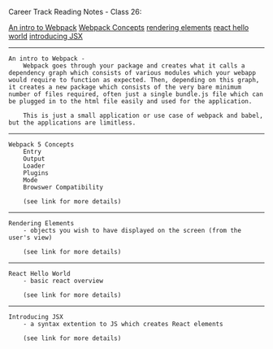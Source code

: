 Career Track Reading Notes - Class 26:


<a href="https://www.freecodecamp.org/news/an-intro-to-webpack-what-it-is-and-how-to-use-it-8304ecdc3c60/">An intro to Webpack</a>
<a href="https://webpack.js.org/concepts/">Webpack Concepts</a>
<a href="https://facebook.github.io/react/docs/rendering-elements.html">rendering elements</a>
<a href="https://facebook.github.io/react/docs/hello-world.html">react hello world</a>
<a href="https://facebook.github.io/react/docs/introducing-jsx.html">introducing JSX</a>

---
    An intro to Webpack - 
        Webpack goes through your package and creates what it calls a dependency graph which consists of various modules which your webapp would require to function as expected. Then, depending on this graph, it creates a new package which consists of the very bare minimum number of files required, often just a single bundle.js file which can be plugged in to the html file easily and used for the application.

        This is just a small application or use case of webpack and babel, but the applications are limitless.

---
    Webpack 5 Concepts
        Entry
        Output
        Loader
        Plugins
        Mode
        Browswer Compatibility

        (see link for more details)

---
    Rendering Elements
        - objects you wish to have displayed on the screen (from the user's view)

        (see link for more details) 

---
    React Hello World
        - basic react overview 

        (see link for more details)

---
    Introducing JSX
        - a syntax extention to JS which creates React elements

        (see link for more details)
        